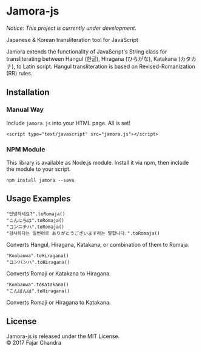 # Jamora-js
*Notice: This project is currently under development.*

Japanese &amp; Korean transliteration tool for JavaScript

Jamora extends the functionality of JavaScript's String class for transliterating between Hangul (한글), Hiragana (ひらがな), Katakana (カタカナ), to Latin script. Hangul transliteration is based on Revised-Romanization (RR) rules.

## Installation

### Manual Way

Include `jamora.js` into your HTML page. All is set!

```
<script type="text/javascript" src="jamora.js"></script>
```

### NPM Module

This library is available as Node.js module. Install it via npm, then include the module to your script.

```
npm install jamora --save
```

## Usage Examples
```
"안녕하세요?".toRomaja()
"こんにちは".toRomaja()
"コンニチハ".toRomaja()
"감사하다는 일번어로 ありがとうございます라는 말합니다.".toRomaja()
```
Converts Hangul, Hiragana, Katakana, or combination of them to Romaja.

```
"Konbanwa".toHiragana()
"コンバンハ".toHiragana()
```
Converts Romaji or Katakana to Hiragana.

```
"Konbanwa".toKatakana()
"こんばんは".toHiragana()
```
Converts Romaji or Hiragana to Katakana.

## License

Jamora-js is released under the MIT License.<br />
&copy; 2017 Fajar Chandra
